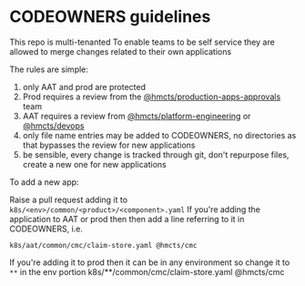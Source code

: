 # CODEOWNERS guidelines

This repo is multi-tenanted
To enable teams to be self service they are allowed to merge changes related to their own applications

The rules are simple:
1. only AAT and prod are protected
1. Prod requires a review from the [@hmcts/production-apps-approvals](https://github.com/orgs/hmcts/teams/production-apps-approvals/members) team
1. AAT requires a review from [@hmcts/platform-engineering](https://github.com/orgs/hmcts/teams/platform-engineering/members) or [@hmcts/devops](https://github.com/orgs/hmcts/teams/devops/members)
1. only file name entries may be added to CODEOWNERS, no directories as that bypasses the review for new applications
1. be sensible, every change is tracked through git, don't repurpose files, create a new one for new applications

To add a new app:

Raise a pull request adding it to `k8s/<env>/common/<product>/<component>.yaml`
If you're adding the application to AAT or prod then then add a line referring to it in CODEOWNERS, i.e. 

```
k8s/aat/common/cmc/claim-store.yaml @hmcts/cmc
```

If you're adding it to prod then  it can be in any environment so change it to `**` in the env portion
k8s/**/common/cmc/claim-store.yaml @hmcts/cmc
```
